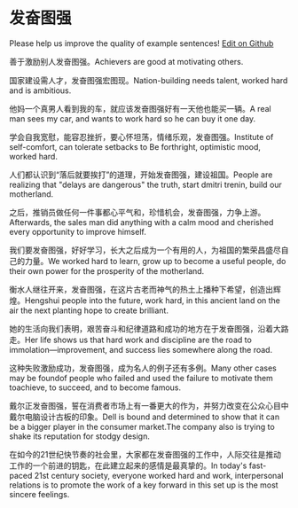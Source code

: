 # 发奋图强

Please help us improve the quality of example sentences! [Edit on Github](https://github.com/jiyushe/jiyu-example-sentence-source/blob/main/chinese/fafentuqiang.md)

<p><span class="chinese">善于激励别人发奋图强。</span><span class="english">Achievers are good at motivating others.</span></p>

<p><span class="chinese">国家建设需人才，发奋图强宏图现。</span><span class="english">Nation-building needs talent, worked hard and is ambitious.</span></p>

<p><span class="chinese">他妈一个真男人看到我的车，就应该发奋图强好有一天他也能买一辆。</span><span class="english">A real man sees my car, and wants to work hard so he can buy it one day.</span></p>

<p><span class="chinese">学会自我宽慰，能容忍挫折，要心怀坦荡，情绪乐观，发奋图强。</span><span class="english">Institute of self-comfort, can tolerate setbacks to Be forthright, optimistic mood, worked hard.</span></p>

<p><span class="chinese">人们都认识到“落后就要挨打”的道理，开始发奋图强，建设祖国。</span><span class="english">People are realizing that "delays are dangerous" the truth, start dmitri trenin, build our motherland.</span></p>

<p><span class="chinese">之后，推销员做任何一件事都心平气和，珍惜机会，发奋图强，力争上游。</span><span class="english">Afterwards, the sales man did anything with a calm mood and cherished every opportunity to improve himself.</span></p>

<p><span class="chinese">我们要发奋图强，好好学习，长大之后成为一个有用的人，为祖国的繁荣昌盛尽自己的力量。</span><span class="english">We worked hard to learn, grow up to become a useful people, do their own power for the prosperity of the motherland.</span></p>

<p><span class="chinese">衡水人继往开来，发奋图强，在这片古老而神气的热土上播种下希望，创造出辉煌。</span><span class="english">Hengshui people into the future, work hard, in this ancient land on the air the next planting hope to create brilliant.</span></p>

<p><span class="chinese">她的生活向我们表明，艰苦奋斗和纪律道路和成功的地方在于发奋图强，沿着大路走。</span><span class="english">Her life shows us that hard work and discipline are the road to immolation—improvement, and success lies somewhere along the road.</span></p>

<p><span class="chinese">这种失败激励成功，发奋图强，成为名人的例子还有多例。</span><span class="english">Many other cases may be foundof people who failed and used the failure to motivate them toachieve, to succeed, and to become famous.</span></p>

<p><span class="chinese">戴尔正发奋图强，誓在消费者市场上有一番更大的作为，并努力改变在公众心目中戴尔电脑设计古板的印象。</span><span class="english">Dell is bound and determined to show that it can be a bigger player in the consumer market.The company also is trying to shake its reputation for stodgy design.</span></p>

<p><span class="chinese">在如今的21世纪快节奏的社会里，大家都在发奋图强的工作中，人际交往是推动工作的一个前进的钥匙，在此建立起来的感情是最真挚的。</span><span class="english">In today's fast-paced 21st century society, everyone worked hard and work, interpersonal relations is to promote the work of a key forward in this set up is the most sincere feelings.</span></p>

